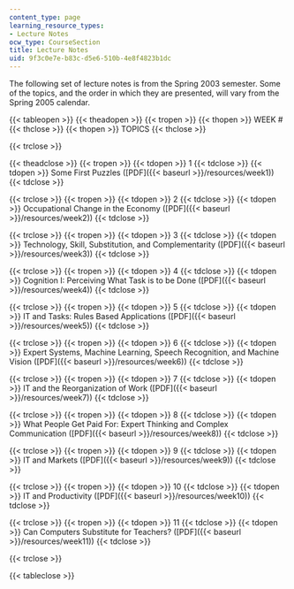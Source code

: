 ```yaml
---
content_type: page
learning_resource_types:
- Lecture Notes
ocw_type: CourseSection
title: Lecture Notes
uid: 9f3c0e7e-b83c-d5e6-510b-4e8f4823b1dc
---
```


The following set of lecture notes is from the Spring 2003 semester. Some of the topics, and the order in which they are presented, will vary from the Spring 2005 calendar.

{{< tableopen >}}
{{< theadopen >}}
{{< tropen >}}
{{< thopen >}}
WEEK #
{{< thclose >}}
{{< thopen >}}
TOPICS
{{< thclose >}}

{{< trclose >}}

{{< theadclose >}}
{{< tropen >}}
{{< tdopen >}}
1
{{< tdclose >}}
{{< tdopen >}}
Some First Puzzles ([PDF]({{< baseurl >}}/resources/week1))
{{< tdclose >}}

{{< trclose >}}
{{< tropen >}}
{{< tdopen >}}
2
{{< tdclose >}}
{{< tdopen >}}
Occupational Change in the Economy ([PDF]({{< baseurl >}}/resources/week2))
{{< tdclose >}}

{{< trclose >}}
{{< tropen >}}
{{< tdopen >}}
3
{{< tdclose >}}
{{< tdopen >}}
Technology, Skill, Substitution, and Complementarity ([PDF]({{< baseurl >}}/resources/week3))
{{< tdclose >}}

{{< trclose >}}
{{< tropen >}}
{{< tdopen >}}
4
{{< tdclose >}}
{{< tdopen >}}
Cognition I: Perceiving What Task is to be Done ([PDF]({{< baseurl >}}/resources/week4))
{{< tdclose >}}

{{< trclose >}}
{{< tropen >}}
{{< tdopen >}}
5
{{< tdclose >}}
{{< tdopen >}}
IT and Tasks: Rules Based Applications ([PDF]({{< baseurl >}}/resources/week5))
{{< tdclose >}}

{{< trclose >}}
{{< tropen >}}
{{< tdopen >}}
6
{{< tdclose >}}
{{< tdopen >}}
Expert Systems, Machine Learning, Speech Recognition, and Machine Vision ([PDF]({{< baseurl >}}/resources/week6))
{{< tdclose >}}

{{< trclose >}}
{{< tropen >}}
{{< tdopen >}}
7
{{< tdclose >}}
{{< tdopen >}}
IT and the Reorganization of Work ([PDF]({{< baseurl >}}/resources/week7))
{{< tdclose >}}

{{< trclose >}}
{{< tropen >}}
{{< tdopen >}}
8
{{< tdclose >}}
{{< tdopen >}}
What People Get Paid For: Expert Thinking and Complex Communication ([PDF]({{< baseurl >}}/resources/week8))
{{< tdclose >}}

{{< trclose >}}
{{< tropen >}}
{{< tdopen >}}
9
{{< tdclose >}}
{{< tdopen >}}
IT and Markets ([PDF]({{< baseurl >}}/resources/week9))
{{< tdclose >}}

{{< trclose >}}
{{< tropen >}}
{{< tdopen >}}
10
{{< tdclose >}}
{{< tdopen >}}
IT and Productivity ([PDF]({{< baseurl >}}/resources/week10))
{{< tdclose >}}

{{< trclose >}}
{{< tropen >}}
{{< tdopen >}}
11
{{< tdclose >}}
{{< tdopen >}}
Can Computers Substitute for Teachers? ([PDF]({{< baseurl >}}/resources/week11))
{{< tdclose >}}

{{< trclose >}}

{{< tableclose >}}